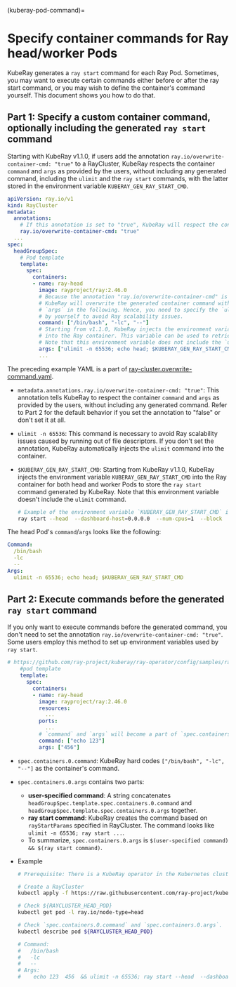 (kuberay-pod-command)=

# Specify container commands for Ray head/worker Pods

KubeRay generates a `ray start` command for each Ray Pod.
Sometimes, you may want to execute certain commands either before or after the ray start command, or you may wish to define the container's command yourself.
This document shows you how to do that.

## Part 1: Specify a custom container command, optionally including the generated `ray start` command

Starting with KubeRay v1.1.0, if users add the annotation `ray.io/overwrite-container-cmd: "true"` to a RayCluster, KubeRay respects the container `command` and `args` as provided by the users, without including any generated command, including the `ulimit` and the `ray start` commands, with the latter stored in the environment variable `KUBERAY_GEN_RAY_START_CMD`.

```yaml
apiVersion: ray.io/v1
kind: RayCluster
metadata:
  annotations:
    # If this annotation is set to "true", KubeRay will respect the container `command` and `args`.
    ray.io/overwrite-container-cmd: "true"
  ...
spec:
  headGroupSpec:
    # Pod template
    template:
      spec:
        containers:
        - name: ray-head
          image: rayproject/ray:2.46.0
          # Because the annotation "ray.io/overwrite-container-cmd" is set to "true",
          # KubeRay will overwrite the generated container command with `command` and
          # `args` in the following. Hence, you need to specify the `ulimit` command
          # by yourself to avoid Ray scalability issues.
          command: ["/bin/bash", "-lc", "--"]
          # Starting from v1.1.0, KubeRay injects the environment variable `KUBERAY_GEN_RAY_START_CMD`
          # into the Ray container. This variable can be used to retrieve the generated Ray start command.
          # Note that this environment variable does not include the `ulimit` command.
          args: ["ulimit -n 65536; echo head; $KUBERAY_GEN_RAY_START_CMD"]
          ...
```

The preceding example YAML is a part of [ray-cluster.overwrite-command.yaml](https://github.com/ray-project/kuberay/blob/master/ray-operator/config/samples/ray-cluster.overwrite-command.yaml).

* `metadata.annotations.ray.io/overwrite-container-cmd: "true"`: This annotation tells KubeRay to respect the container `command` and `args` as provided by the users, without including any generated command.
Refer to Part 2 for the default behavior if you set the annotation to "false" or don't set it at all.

* `ulimit -n 65536`: This command is necessary to avoid Ray scalability issues caused by running out of file descriptors.
If you don't set the annotation, KubeRay automatically injects the `ulimit` command into the container.

* `$KUBERAY_GEN_RAY_START_CMD`: Starting from KubeRay v1.1.0, KubeRay injects the environment variable `KUBERAY_GEN_RAY_START_CMD` into the Ray container for both head and worker Pods to store the `ray start` command generated by KubeRay.
Note that this environment variable doesn't include the `ulimit` command.
  ```sh
  # Example of the environment variable `KUBERAY_GEN_RAY_START_CMD` in the head Pod.
  ray start --head  --dashboard-host=0.0.0.0  --num-cpus=1  --block  --metrics-export-port=8080  --memory=2147483648
  ```

The head Pod's `command`/`args` looks like the following:

```yaml
Command:
  /bin/bash
  -lc
  --
Args:
  ulimit -n 65536; echo head; $KUBERAY_GEN_RAY_START_CMD
```

## Part 2: Execute commands before the generated `ray start` command

If you only want to execute commands before the generated command, you don't need to set the annotation `ray.io/overwrite-container-cmd: "true"`.
Some users employ this method to set up environment variables used by `ray start`.

```yaml
# https://github.com/ray-project/kuberay/ray-operator/config/samples/ray-cluster.head-command.yaml
    #pod template
    template:
      spec:
        containers:
        - name: ray-head
          image: rayproject/ray:2.46.0
          resources:
            ...
          ports:
            ...
          # `command` and `args` will become a part of `spec.containers.0.args` in the head Pod.
          command: ["echo 123"]
          args: ["456"]
```

* `spec.containers.0.command`: KubeRay hard codes `["/bin/bash", "-lc", "--"]` as the container's command.
* `spec.containers.0.args` contains two parts:
  * **user-specified command**: A string concatenates `headGroupSpec.template.spec.containers.0.command` and `headGroupSpec.template.spec.containers.0.args` together.
  * **ray start command**: KubeRay creates the command based on `rayStartParams` specified in RayCluster. The command looks like `ulimit -n 65536; ray start ...`.
  * To summarize, `spec.containers.0.args` is `$(user-specified command) && $(ray start command)`.

* Example
    ```sh
    # Prerequisite: There is a KubeRay operator in the Kubernetes cluster.

    # Create a RayCluster
    kubectl apply -f https://raw.githubusercontent.com/ray-project/kuberay/master/ray-operator/config/samples/ray-cluster.head-command.yaml

    # Check ${RAYCLUSTER_HEAD_POD}
    kubectl get pod -l ray.io/node-type=head

    # Check `spec.containers.0.command` and `spec.containers.0.args`.
    kubectl describe pod ${RAYCLUSTER_HEAD_POD}

    # Command:
    #   /bin/bash
    #   -lc
    #   --
    # Args:
    #    echo 123  456  && ulimit -n 65536; ray start --head  --dashboard-host=0.0.0.0  --num-cpus=1  --block  --metrics-export-port=8080  --memory=2147483648
    ```
